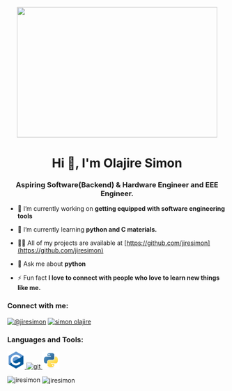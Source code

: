 <p align="center">
  <img width="460" height="300" src="https://media.giphy.com/media/xUPGGDNsLvqsBOhuU0/giphy.gif">
</p>
<h1 align="center">Hi 👋, I'm Olajire Simon</h1>
<h3 align="center">Aspiring Software(Backend) & Hardware Engineer and EEE Engineer.</h3>

- 🔭 I’m currently working on **getting equipped with software engineering tools**

- 🌱 I’m currently learning **python and C materials.**

- 👨‍💻 All of my projects are available at [https://github.com/jiresimon](https://github.com/jiresimon)

- 💬 Ask me about **python**

- ⚡ Fun fact **I love to connect with people who love to learn new things like me.**

<h3 align="left">Connect with me:</h3>
<p align="left">
<a href="https://twitter.com/@jiresimon" target="blank"><img align="center" src="https://raw.githubusercontent.com/rahuldkjain/github-profile-readme-generator/master/src/images/icons/Social/twitter.svg" alt="@jiresimon" height="30" width="40" /></a>
<a href="https://linkedin.com/in/simon olajire" target="blank"><img align="center" src="https://raw.githubusercontent.com/rahuldkjain/github-profile-readme-generator/master/src/images/icons/Social/linked-in-alt.svg" alt="simon olajire" height="30" width="40" /></a>
</p>

<h3 align="left">Languages and Tools:</h3>
<p align="left"> <a href="https://www.cprogramming.com/" target="_blank"> <img src="https://raw.githubusercontent.com/devicons/devicon/master/icons/c/c-original.svg" alt="c" width="40" height="40"/> </a> <a href="https://git-scm.com/" target="_blank"> <img src="https://www.vectorlogo.zone/logos/git-scm/git-scm-icon.svg" alt="git" width="40" height="40"/> </a> <a href="https://www.python.org" target="_blank"> <img src="https://raw.githubusercontent.com/devicons/devicon/master/icons/python/python-original.svg" alt="python" width="40" height="40"/> </a> </p>

<p><img align="left" src="https://github-readme-stats.vercel.app/api/top-langs?username=jiresimon&show_icons=true&locale=en&layout=compact" alt="jiresimon" /></p>

<p>&nbsp;<img align="center" src="https://github-readme-stats.vercel.app/api?username=jiresimon&show_icons=true&locale=en" alt="jiresimon" /></p>
